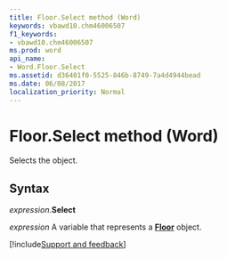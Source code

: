 ```yaml
---
title: Floor.Select method (Word)
keywords: vbawd10.chm46006507
f1_keywords:
- vbawd10.chm46006507
ms.prod: word
api_name:
- Word.Floor.Select
ms.assetid: d36401f0-5525-846b-8749-7a4d4944bead
ms.date: 06/08/2017
localization_priority: Normal
---
```



# Floor.Select method (Word)

Selects the object.


## Syntax

_expression_.**Select**

_expression_ A variable that represents a **[Floor](Word.Floor.md)** object.




[!include[Support and feedback](~/includes/feedback-boilerplate.md)]